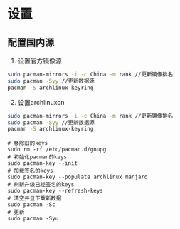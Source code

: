 # 设置

## 配置国内源

1. 设置官方镜像源
```bash
sudo pacman-mirrors -i -c China -m rank //更新镜像排名
sudo pacman -Syy //更新数据源
pacman -S archlinux-keyring 
```
2. 设置archlinuxcn
```bash
sudo pacman-mirrors -i -c China -m rank //更新镜像排名
sudo pacman -Syy //更新数据源
pacman -S archlinux-keyring 
```

```Shell
# 移除旧的keys
sudo rm -rf /etc/pacman.d/gnupg
# 初始化pacman的keys
sudo pacman-key --init
# 加载签名的keys
sudo pacman-key --populate archlinux manjaro
# 刷新升级已经签名的keys
sudo pacman-key --refresh-keys
# 清空并且下载新数据
sudo pacman -Sc
# 更新
sudo pacman -Syu

```